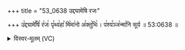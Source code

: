 +++
title = "53_0638 उद्द्यामेषि रजः"

+++
उ꣡द्द्यामे꣢꣯षि꣣ र꣡जः꣢ पृ꣣थ्व꣢हा꣣ मि꣡मा꣢नो अ꣣क्तु꣡भिः꣢। प꣢श्य꣣ञ्ज꣡न्मा꣢नि सूर्य ॥ 53:0638 ॥

<details><summary>विस्वर-मूलम् (VC)</summary>

उद्द्यामेषि रजः पृथ्वहा मिमानो अक्तुभिः । पश्यञ्जन्मानि सूर्य ॥६३८॥
</details>